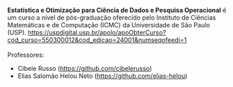 **Estatística e Otimização para Ciência de Dados e Pesquisa Operacional** é um curso a nível de pós-graduação oferecido pelo Instituto de Ciências Matemáticas e de Computação (ICMC) da Universidade de São Paulo (USP). https://uspdigital.usp.br/apolo/apoObterCurso?cod_curso=550300012&cod_edicao=24001&numseqofeedi=1<br/><br/>
Professores:<br/>
* Cibele Russo (https://github.com/cibelerusso)<br/>
* Elias Salomão Helou Neto (https://github.com/elias-helou)
